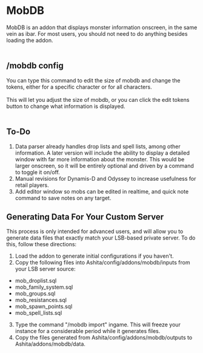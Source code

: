 # MobDB
MobDB is an addon that displays monster information onscreen, in the same vein as ibar.  For most users, you should not need to do anything besides loading the addon.<br><br>

## /mobdb config ##
You can type this command to edit the size of mobdb and change the tokens, either for a specific character or for all characters.<br><br>
This will let you adjust the size of mobdb, or you can click the edit tokens button to change what information is displayed.<br><br>

## To-Do ##
1. Data parser already handles drop lists and spell lists, among other information.  A later version will include the ability to display a detailed window with far more information about the monster.  This would be larger onscreen, so it will be entirely optional and driven by a command to toggle it on/off.
2. Manual revisions for Dynamis-D and Odyssey to increase usefulness for retail players.
3. Add editor window so mobs can be edited in realtime, and quick note command to save notes on any target.

## Generating Data For Your Custom Server ##
This process is only intended for advanced users, and will allow you to generate data files that exactly match your LSB-based private server.  To do this, follow these directions:
1. Load the addon to generate initial configurations if you haven't.<br>
2. Copy the following files into Ashita/config/addons/mobdb/inputs from your LSB server source:<br>
- mob_droplist.sql
- mob_family_system.sql
- mob_groups.sql
- mob_resistances.sql
- mob_spawn_points.sql
- mob_spell_lists.sql
3. Type the command "/mobdb import" ingame.  This will freeze your instance for a considerable period while it generates files.<br>
4. Copy the files generated from Ashita/config/addons/mobdb/outputs to Ashita/addons/mobdb/data.
